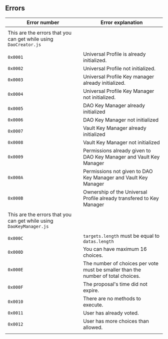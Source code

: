## Errors

| Error number | Error explanation |
| ----------- | ----------- |
||
| This are the errors that you can get while using `DaoCreator.js` |
||
| `0x0001` | Universal Profile is already initialized. |
| `0x0002` | Universal Profile not initialized. |
| `0x0003` | Universal Profile Key manager already initialized. |
| `0x0004` | Universal Profile Key Manager not initialized. |
| `0x0005` | DAO Key Manager already initialized |
| `0x0006` | DAO Key Manager not initialized |
| `0x0007` | Vault Key Manager already initialized |
| `0x0008` | Vault Key Manager not initialized |
| `0x0009` | Permissions already given to DAO Key Manager and Vault Key Manager |
| `0x000A` | Permissions not given to DAO Key Manager and Vault Key Manager |
| `0x000B` | Ownership of the Universal Profile already transfered to Key Manager |
||
| This are the errors that you can get while using `DaoKeyManager.js` |
||
| `0x000C` | `targets.length` must be equal to `datas.length` |
| `0x000D` | You can have maximum 16 choices. |
| `0x000E` | The number of choices per vote must be smaller than the number of total choices. |
| `0x000F` | The proposal's time did not expire. |
| `0x0010` | There are no methods to execute. |
| `0x0011` | User has already voted. |
| `0x0012` | User has more choices than allowed. |
||
